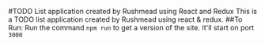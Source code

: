#TODO List application created by Rushmead using React and Redux
This is a TODO list application created by Rushmead using react & redux.
##To Run:
Run the command `npm run` to get a version of the site. It'll start on port `3000`